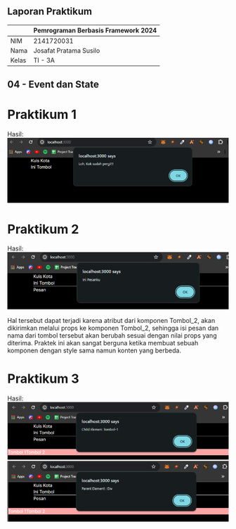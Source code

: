## Laporan Praktikum

|  | Pemrograman Berbasis Framework 2024 |
|--|--|
| NIM |  2141720031 |
| Nama |  Josafat Pratama Susilo |
| Kelas | TI - 3A |

## 04 - Event dan State

# Praktikum 1

Hasil:
![Praktikum 1](report-assets/praktikum-1.png)

# Praktikum 2

Hasil:
![Praktikum 2](report-assets/praktikum-2.png)

Hal tersebut dapat terjadi karena atribut dari komponen Tombol_2, akan dikirimkan melalui props ke komponen Tombol_2, sehingga isi pesan dan nama dari tombol tersebut akan berubah sesuai dengan nilai props yang diterima. Praktek ini akan sangat berguna ketika membuat sebuah komponen dengan style sama namun konten yang berbeda.

# Praktikum 3

Hasil:
![Praktikum 3](report-assets/praktikum-3-1.png)
![Praktikum 3](report-assets/praktikum-3-2.png)